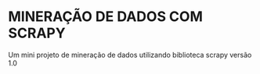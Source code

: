 # MINERAÇÃO DE DADOS COM SCRAPY
 Um mini projeto de mineração de dados utilizando biblioteca scrapy
 versão 1.0